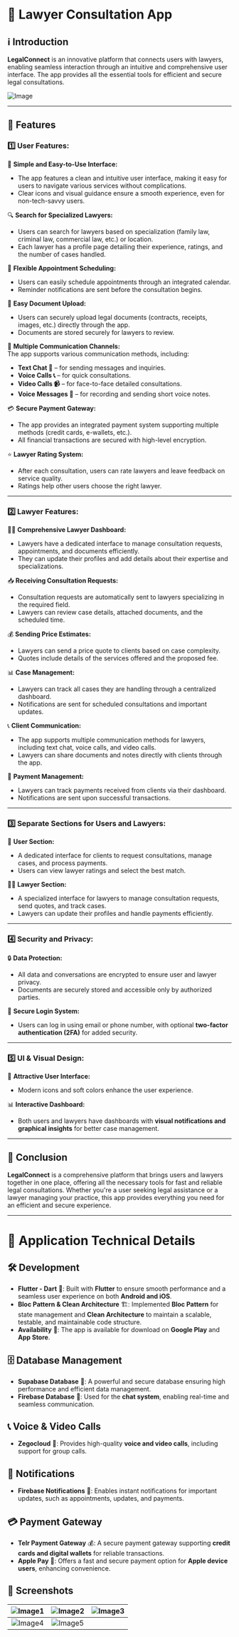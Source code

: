 # 📜  Lawyer Consultation App  

## ℹ️ Introduction  
**LegalConnect** is an innovative platform that connects users with lawyers, enabling seamless interaction through an intuitive and comprehensive user interface. The app provides all the essential tools for efficient and secure legal consultations.


![Image](https://github.com/user-attachments/assets/e492f3dc-2f9b-4026-939a-9d2b697a95b6)

---

## 🚀 Features  

### 1️⃣ User Features:  

👤 **Simple and Easy-to-Use Interface:**  
- The app features a clean and intuitive user interface, making it easy for users to navigate various services without complications.  
- Clear icons and visual guidance ensure a smooth experience, even for non-tech-savvy users.  

🔍 **Search for Specialized Lawyers:**  
- Users can search for lawyers based on specialization (family law, criminal law, commercial law, etc.) or location.  
- Each lawyer has a profile page detailing their experience, ratings, and the number of cases handled.  

📅 **Flexible Appointment Scheduling:**  
- Users can easily schedule appointments through an integrated calendar.  
- Reminder notifications are sent before the consultation begins.  

📂 **Easy Document Upload:**  
- Users can securely upload legal documents (contracts, receipts, images, etc.) directly through the app.  
- Documents are stored securely for lawyers to review.  

💬 **Multiple Communication Channels:**  
The app supports various communication methods, including:  
- **Text Chat 💬** – for sending messages and inquiries.  
- **Voice Calls 📞** – for quick consultations.  
- **Video Calls 📹** – for face-to-face detailed consultations.  
- **Voice Messages 🎤** – for recording and sending short voice notes.  

💳 **Secure Payment Gateway:**  
- The app provides an integrated payment system supporting multiple methods (credit cards, e-wallets, etc.).  
- All financial transactions are secured with high-level encryption.  

⭐ **Lawyer Rating System:**  
- After each consultation, users can rate lawyers and leave feedback on service quality.  
- Ratings help other users choose the right lawyer.  

---

### 2️⃣ Lawyer Features:  

👨‍💼 **Comprehensive Lawyer Dashboard:**  
- Lawyers have a dedicated interface to manage consultation requests, appointments, and documents efficiently.  
- They can update their profiles and add details about their expertise and specializations.  

📥 **Receiving Consultation Requests:**  
- Consultation requests are automatically sent to lawyers specializing in the required field.  
- Lawyers can review case details, attached documents, and the scheduled time.  

💰 **Sending Price Estimates:**  
- Lawyers can send a price quote to clients based on case complexity.  
- Quotes include details of the services offered and the proposed fee.  

📊 **Case Management:**  
- Lawyers can track all cases they are handling through a centralized dashboard.  
- Notifications are sent for scheduled consultations and important updates.  

📞 **Client Communication:**  
- The app supports multiple communication methods for lawyers, including text chat, voice calls, and video calls.  
- Lawyers can share documents and notes directly with clients through the app.  

💼 **Payment Management:**  
- Lawyers can track payments received from clients via their dashboard.  
- Notifications are sent upon successful transactions.  

---

### 3️⃣ Separate Sections for Users and Lawyers:  

👤 **User Section:**  
- A dedicated interface for clients to request consultations, manage cases, and process payments.  
- Users can view lawyer ratings and select the best match.  

👨‍💼 **Lawyer Section:**  
- A specialized interface for lawyers to manage consultation requests, send quotes, and track cases.  
- Lawyers can update their profiles and handle payments efficiently.  

---

### 4️⃣ Security and Privacy:  

🔒 **Data Protection:**  
- All data and conversations are encrypted to ensure user and lawyer privacy.  
- Documents are securely stored and accessible only by authorized parties.  

🔐 **Secure Login System:**  
- Users can log in using email or phone number, with optional **two-factor authentication (2FA)** for added security.  

---

### 5️⃣ UI & Visual Design:  

📱 **Attractive User Interface:**  
- Modern icons and soft colors enhance the user experience.  

📊 **Interactive Dashboard:**  
- Both users and lawyers have dashboards with **visual notifications and graphical insights** for better case management.  

---

## 🎯 Conclusion  
**LegalConnect** is a comprehensive platform that brings users and lawyers together in one place, offering all the necessary tools for fast and reliable legal consultations. Whether you're a user seeking legal assistance or a lawyer managing your practice, this app provides everything you need for an efficient and secure experience.  

---

# 📱 Application Technical Details

## 🛠️ Development  
- **Flutter - Dart** 🚀: Built with **Flutter** to ensure smooth performance and a seamless user experience on both **Android and iOS**.  
- **Bloc Pattern & Clean Architecture** 🏗️: Implemented **Bloc Pattern** for state management and **Clean Architecture** to maintain a scalable, testable, and maintainable code structure.  
- **Availability** 📲: The app is available for download on **Google Play** and **App Store**.  

## 🗄️ Database Management  
- **Supabase Database** 📂: A powerful and secure database ensuring high performance and efficient data management.  
- **Firebase Database** 💬: Used for the **chat system**, enabling real-time and seamless communication.  

## 📞 Voice & Video Calls  
- **Zegocloud** 🎥: Provides high-quality **voice and video calls**, including support for group calls.  

## 🔔 Notifications  
- **Firebase Notifications** 🚀: Enables instant notifications for important updates, such as appointments, updates, and payments.  

## 💳 Payment Gateway  
- **Telr Payment Gateway** 💰: A secure payment gateway supporting **credit cards and digital wallets** for reliable transactions.  
- **Apple Pay** 🍏: Offers a fast and secure payment option for **Apple device users**, enhancing convenience.  


## 📱 Screenshots

| ![Image1](https://github.com/user-attachments/assets/3a25664e-faaf-47ab-b081-f43493ebb29e) | ![Image2](https://github.com/user-attachments/assets/661c2283-ca8c-4310-974c-5f02c881b0d3) | ![Image3](https://github.com/user-attachments/assets/5e12ea1d-004f-4390-a851-e22d66eebed6) |
|:------------------------:|:------------------------:|:------------------------:|
| ![Image4](https://github.com/user-attachments/assets/e99e9865-0afe-46f0-ae65-46e6de541769) | ![Image5](https://github.com/user-attachments/assets/a7ebc806-31c1-4ee0-84f2-590df50b9895) | |

